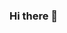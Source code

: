 ### Hi there 👋

<!--
**gotouerina/gotouerina** is a ✨ _special_ ✨ repository because its `README.md` (this file) appears on your GitHub profile.

Here are some ideas to get you started:

gotouerina means 五島 絵梨奈 ，
character in 死月妖花～四月八日（しんがつよか）

- 🔭 I’m currently working on Lanzhou university
- 🌱 I’m currently learning python,perl and biology
- 👯 I’m looking to collaborate on deep learning
- 💬 Ask me about touhou!
- 📫 How to reach me: 1197409866@qq.com
-->
